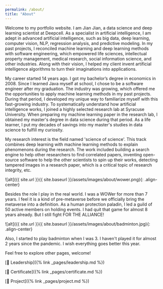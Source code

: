 ```yaml
---
permalink: /about/
title: "About"
---
```


Welcome to my portfolio website. I am Jian Jian, a data science and deep learning scientist at Deepcell. As a specialist in artificial intelligence, I am adept in advanced artificial intelligence, such as big data, deep learning, computer vision, NLP, regression analysis, and predictive modeling. In my past projects, I reconciled machine learning and deep learning methods with software engineering, which empowered life sciences, intellectual property management, medical research, social information science, and other industries. Along with their vision, I helped my client invent artificial intelligence algorithms to turn their imaginations into applications. 

My career started 14 years ago. I got my bachelor’s degree in economics in 2008. Since I learned Java myself at school, I chose to be a software engineer after my graduation. The industry was growing, which offered me the opportunities to apply machine learning methods in my past projects. During that period, I developed my unique way to familiarize myself with this fast-growing industry. To systematically understand how artificial intelligence works, I joined a highly selected research lab at Syracuse University. When preparing my machine learning paper in the research lab, I obtained my master's degree in data science during that period. As a life learner, I put my decades of savings into my master's studies in data science to fulfill my curiosity. 

My research interest is the field named 'science of science'. This track combines deep learning with machine learning methods to explain phenomenons during the research. The work included building a search engine to help other researchers to find correlated papers, inventing open-source software to help the other scientists to spin up their works, detecting tampered images in a research paper, which is a critical topic of research integrity, etc.  

![alt]({{ site.url }}{{ site.baseurl }}/assets/images/about/wower.png){: .align-center}

Besides the role I play in the real world. I was a WOWer for more than 7 years. I feel it is a kind of pre-metaverse before we officially bring the metaverse into a definition. As a human protection paladin, I led a guild of 50 active members on holding events. I had quit that game for almost 8 years already. But I still fight FOR THE ALLIANCE! 

![alt]({{ site.url }}{{ site.baseurl }}/assets/images/about/badminton.jpg){: .align-center}

Also, I started to play badminton when I was 3. I haven't played it for almost 2 years since the pandemic. I wish everything goes better this year.

Feel free to explore other pages, welcome! 

[:pushpin: Leadership]({% link _pages/leadership.md %})

[:pushpin: Certificate]({% link _pages/certificate.md %})

[:pushpin: Project]({% link _pages/project.md %})
